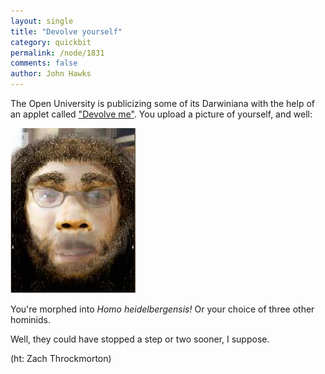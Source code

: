 ```yaml
---
layout: single 
title: "Devolve yourself" 
category: quickbit
permalink: /node/1831
comments: false 
author: John Hawks 
---
```


The Open University is publicizing some of its Darwiniana with the help of an applet called <a href="http://www.open.ac.uk/darwin/devolve-me.php">"Devolve me"</a>. You upload a picture of yourself, and well: 

<div class="middle-picture">
<img src="/graphics/heidelberg-hawks.jpg" width="200" height="264" alt="Whoa, bro, Hawks has a fro!" />
</div>

You're morphed into <i>Homo heidelbergensis!</i> Or your choice of three other hominids. 

Well, they could have stopped a step or two sooner, I suppose. 

(ht: Zach Throckmorton)

